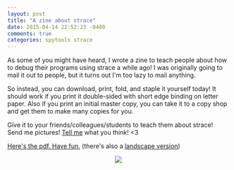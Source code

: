 ```yaml
---
layout: post
title: "A zine about strace"
date: 2015-04-14 22:52:23 -0400
comments: true
categories: spytools strace
---
```


As some of you might have heard, I wrote a zine to teach people about
how to debug their programs using strace a while ago! I was originally
going to mail it out to people, but it turns out I'm too lazy to mail
anything.

So instead, you can download, print, fold, and staple it yourself today!
It should work if you print it double-sided with short edge binding on
letter paper. Also if you print an initial master copy, you can take it
to a copy shop and get them to make many copies for you.

Give it to your friends/colleagues/students to teach them about strace!
Send me pictures! [Tell me](https://twitter.com/b0rk) what you think! <3

[Here's the pdf. Have fun.](http://jvns.ca/strace-zine-portrait.pdf) (there's also a [landscape version](http://jvns.ca/strace-zine-landscape.pdf))


<div align="center">
<a href="http://jvns.ca/strace-zine-portrait.pdf">
<img src="/images/strace_zine.png">
</a>
</div>


